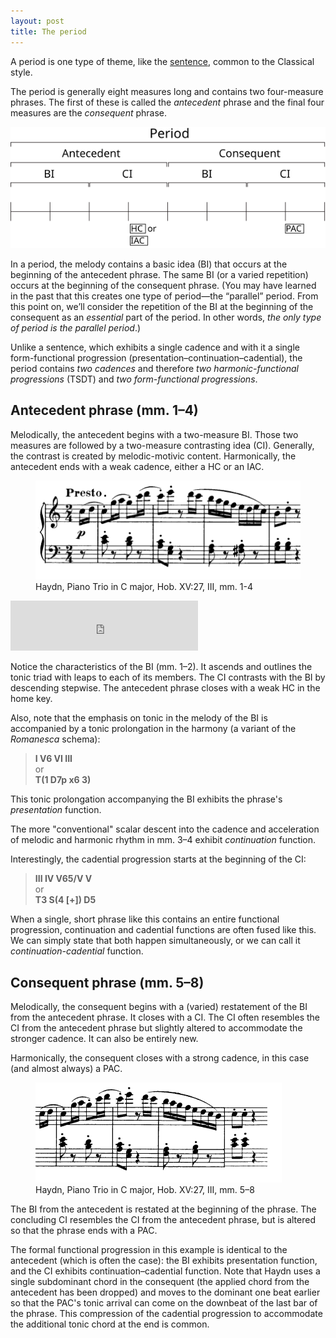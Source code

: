 ```yaml
---
layout: post
title: The period
---
```



A period is one type of theme, like the [sentence](sentence.html), common to the Classical style.

The period is generally eight measures long and contains two four-measure phrases. The first of these is called the *antecedent* phrase and the final four measures are the *consequent* phrase.

<img src="Graphics/ClassicalThemes/period.svg" onerror="this.src='Graphics/ClassicalThemes/period.png'">

In a period, the melody contains a basic idea (BI) that occurs at the beginning of the antecedent phrase. The same BI (or a varied repetition) occurs at the beginning of the consequent phrase. (You may have learned in the past that this creates one type of period—the “parallel” period. From this point on, we’ll consider the repetition of the BI at the beginning of the consequent as an *essential* part of the period. In other words, *the only type of period is the parallel period*.)

Unlike a sentence, which exhibits a single cadence and with it a single form-functional progression (presentation–continuation–cadential), the period contains *two cadences* and therefore *two harmonic-functional progressions* (TSDT) and *two form-functional progressions*.

## Antecedent phrase (mm. 1–4) ##

Melodically, the antecedent begins with a two-measure BI. Those two measures are followed by a two-measure contrasting idea (CI). Generally, the contrast is created by melodic-motivic content. Harmonically, the antecedent ends with a weak cadence, either a HC or an IAC.


<figure>	
  <img src="/Graphics/form/antecedent.png">
  <figcaption>Haydn, Piano Trio in C major, Hob. XV:27, III, mm. 1-4 </figcaption>
</figure> 

<iframe src="https://embed.spotify.com/?uri=spotify:track:1BUSIhYdu0P8LBWXLpAx4g" width="300" height="80" frameborder="0" allowtransparency="true"></iframe>  

Notice the characteristics of the BI (mm. 1–2). It ascends and outlines the tonic triad with leaps to each of its members. The CI contrasts with the BI by descending stepwise. The antecedent phrase closes with a weak HC in the home key.

Also, note that the emphasis on tonic in the melody of the BI is accompanied by a tonic prolongation in the harmony (a variant of the *Romanesca* schema):

> **I V6 VI III**  
or  
**T(1 D7p x6 3)**

This tonic prolongation accompanying the BI exhibits the phrase's *presentation* function.

The more "conventional" scalar descent into the cadence and acceleration of melodic and harmonic rhythm in mm. 3–4 exhibit *continuation* function.

Interestingly, the cadential progression starts at the beginning of the CI:

> **III IV V65/V V**  
or  
**T3 S(4 [+]) D5**

When a single, short phrase like this contains an entire functional progression, continuation and cadential functions are often fused like this. We can simply state that both happen simultaneously, or we can call it *continuation-cadential* function.

## Consequent phrase (mm. 5–8) ##

Melodically, the consequent begins with a (varied) restatement of the BI from the antecedent phrase. It closes with a CI. The CI often resembles the CI from the antecedent phrase but slightly altered to accommodate the stronger cadence. It can also be entirely new.

Harmonically, the consequent closes with a strong cadence, in this case (and almost always) a PAC.

<figure>	
  <img src="/Graphics/form/consequent.png">
  <figcaption>Haydn, Piano Trio in C major, Hob. XV:27, III, mm. 5–8 </figcaption>
</figure> 

The BI from the antecedent is restated at the beginning of the phrase. The concluding CI resembles the CI from the antecedent phrase, but is altered so that the phrase ends with a PAC.

The formal functional progression in this example is identical to the antecedent (which is often the case): the BI exhibits presentation function, and the CI exhibits continuation–cadential function. Note that Haydn uses a single subdominant chord in the consequent (the applied chord from the antecedent has been dropped) and moves to the dominant one beat earlier so that the PAC's tonic arrival can come on the downbeat of the last bar of the phrase. This compression of the cadential progression to accommodate the additional tonic chord at the end is common.
